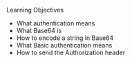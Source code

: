 Learning Objectives


* What authentication means
* What Base64 is
* How to encode a string in Base64
* What Basic authentication means
* How to send the Authorization header

